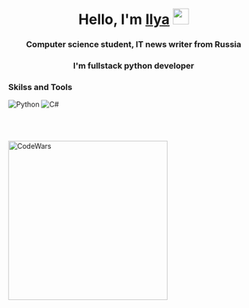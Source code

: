 <h1 align="center">Hello, I'm <a href="https://daniilshat.ru/" target="_blank">Ilya</a> 
<img src="https://github.com/blackcater/blackcater/raw/main/images/Hi.gif" height="32"/></h1>
<h3 align="center">Computer science student, IT news writer from Russia</h3>

<h3 align="center">I'm fullstack python developer</h3>

### Skilss and Tools

![Python](https://img.shields.io/badge/-Python-3A3845?style=flat-square&logo=python&logoColor=F7F5F2)
![C#](https://img.shields.io/badge/-C-2b-2b-3A3845?style=flat-square&logo=C%&logoColor=F7F5F2)

<!-- ![Html](https://img.shields.io/badge/-Python-3A3845?style=flat-square&logo=python&logoColor=F7F5F2)
![Css](https://img.shields.io/badge/-Python-3A3845?style=flat-square&logo=python&logoColor=F7F5F2)
![Javascript](https://img.shields.io/badge/-Python-3A3845?style=flat-square&logo=python&logoColor=F7F5F2) -->

<br />
<br />
<br />

<img align="left" alt="CodeWars" width="320px" src="https://www.codewars.com/users/ilyazm/badges/large" />
